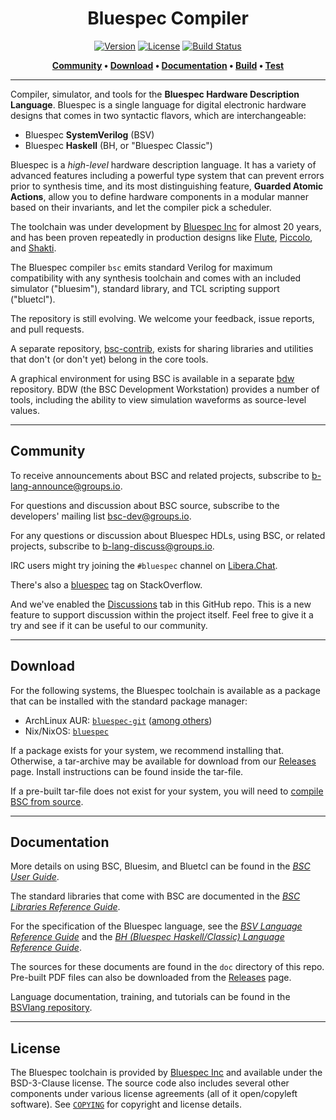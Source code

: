 <div class="title-block" style="text-align: center;" align="center">

# Bluespec Compiler

[![Version]](https://github.com/B-Lang-org/bsc/releases/tag/2023.01) [![License]](./COPYING) [![Build Status]](https://github.com/b-lang-org/bsc/actions?query=workflow%3ACI+event%3Apush)

[License]:        https://img.shields.io/badge/license-BSD%203-blueviolet.svg
[Version]:        https://img.shields.io/badge/release-2023.01-red.svg?logo=v
[Build Status]:   https://github.com/b-lang-org/bsc/workflows/CI/badge.svg?branch=main&event=push

**[Community] &bull; [Download] &bull; [Documentation] &bull; [Build] &bull; [Test]**

[Community]: #community
[Download]: #download
[Documentation]: #documentation
[Build]: ./INSTALL.md
[TEST]: ./testsuite/README.md

---

</div>

Compiler, simulator, and tools for the **Bluespec Hardware Description
Language**. Bluespec is a single language for digital electronic hardware designs that comes in
two syntactic flavors, which are interchangeable:

  - Bluespec **SystemVerilog** (BSV)
  - Bluespec **Haskell** (BH, or "Bluespec Classic")

Bluespec is a *high-level* hardware description language. It has a variety of
advanced features including a powerful type system that can prevent errors
prior to synthesis time, and its most distinguishing feature, **Guarded Atomic
Actions**, allow you to define hardware components in a modular manner based on
their invariants, and let the compiler pick a scheduler.

The toolchain was under development by [Bluespec Inc] for almost 20 years, and
has been proven repeatedly in production designs like [Flute], [Piccolo], and
[Shakti].

The Bluespec compiler `bsc` emits standard Verilog for maximum compatibility
with any synthesis toolchain and comes with an included simulator ("bluesim"),
standard library, and TCL scripting support ("bluetcl").

The repository is still evolving. We welcome your feedback, issue reports,
and pull requests.

A separate repository, [bsc-contrib],
exists for sharing libraries and utilities that don't (or don't yet) belong in
the core tools.

A graphical environment for using BSC is available in a separate [bdw]
repository. BDW (the BSC Development Workstation) provides a number of
tools, including the ability to view simulation waveforms as
source-level values.

[Bluespec Inc]: https://bluespec.com
[Flute]: https://github.com/bluespec/Flute
[Piccolo]: https://github.com/bluespec/Piccolo
[Shakti]: https://shakti.org.in

[bsc-contrib]: https://github.com/B-Lang-org/bsc-contrib
[bdw]: https://github.com/B-Lang-org/bdw

---

## Community

To receive announcements about BSC and related projects, subscribe to
[b-lang-announce@groups.io](https://groups.io/g/b-lang-announce).

For questions and discussion about BSC source, subscribe to the
developers' mailing list [bsc-dev@groups.io](https://groups.io/g/bsc-dev).

For any questions or discussion about Bluespec HDLs, using BSC, or
related projects, subscribe to [b-lang-discuss@groups.io](https://groups.io/g/b-lang-discuss).

IRC users might try joining the `#bluespec` channel on [Libera.Chat](https://libera.chat/).

There's also a [bluespec](https://stackoverflow.com/questions/tagged/bluespec)
tag on StackOverflow.

And we've enabled the [Discussions](https://github.com/B-Lang-org/bsc/discussions)
tab in this GitHub repo.
This is a new feature to support discussion within the project itself.
Feel free to give it a try and see if it can be useful to our community.

---

## Download

For the following systems, the Bluespec toolchain is available
as a package that can be installed with the standard package manager:

* ArchLinux AUR: [`bluespec-git`](https://aur.archlinux.org/packages/bluespec-git/) ([among others](https://aur.archlinux.org/packages/?K=bluespec))
* Nix/NixOS: [`bluespec`](https://search.nixos.org/packages?channel=20.09&from=0&size=50&sort=relevance&query=bluespec)

If a package exists for your system, we recommend installing that.
Otherwise, a tar-archive may be available for download from our
[Releases](https://github.com/B-Lang-org/bsc/releases) page.
Install instructions can be found inside the tar-file.

If a pre-built tar-file does not exist for your system,
you will need to [compile BSC from source](INSTALL.md).

---

## Documentation

More details on using BSC, Bluesim, and Bluetcl can be found in the
[_BSC User
Guide_](https://github.com/B-Lang-org/bsc/releases/latest/download/bsc_user_guide.pdf).

The standard libraries that come with BSC are documented in the [_BSC
Libraries Reference
Guide_](https://github.com/B-Lang-org/bsc/releases/latest/download/bsc_libraries_ref_guide.pdf).

For the specification of the Bluespec language, see the [_BSV Language
Reference
Guide_](https://github.com/B-Lang-org/bsc/releases/latest/download/BSV_lang_ref_guide.pdf)
and the [_BH (Bluespec Haskell/Classic) Language Reference
Guide_](https://github.com/B-Lang-org/bsc/releases/latest/download/BH_lang_ref_guide.pdf).

The sources for these documents are found in the `doc`
directory of this repo.  Pre-built PDF files can also be downloaded
from the [Releases](https://github.com/B-Lang-org/bsc/releases) page.

Language documentation, training, and tutorials can be found in the
[BSVlang repository](https://github.com/BSVLang/Main).

---

## License

The Bluespec toolchain is provided by [Bluespec Inc] and
available under the BSD-3-Clause license.
The source code also includes several other components under
various license agreements (all of it open/copyleft software).
See [`COPYING`](COPYING) for copyright and license details.
